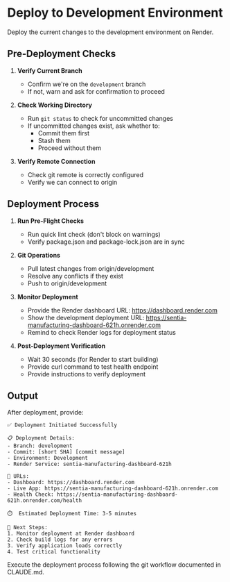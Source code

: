 # Deploy to Development Environment

Deploy the current changes to the development environment on Render.

## Pre-Deployment Checks

1. **Verify Current Branch**
   - Confirm we're on the `development` branch
   - If not, warn and ask for confirmation to proceed

2. **Check Working Directory**
   - Run `git status` to check for uncommitted changes
   - If uncommitted changes exist, ask whether to:
     - Commit them first
     - Stash them
     - Proceed without them

3. **Verify Remote Connection**
   - Check git remote is correctly configured
   - Verify we can connect to origin

## Deployment Process

1. **Run Pre-Flight Checks**
   - Run quick lint check (don't block on warnings)
   - Verify package.json and package-lock.json are in sync

2. **Git Operations**
   - Pull latest changes from origin/development
   - Resolve any conflicts if they exist
   - Push to origin/development

3. **Monitor Deployment**
   - Provide the Render dashboard URL: https://dashboard.render.com
   - Show the development deployment URL: https://sentia-manufacturing-dashboard-621h.onrender.com
   - Remind to check Render logs for deployment status

4. **Post-Deployment Verification**
   - Wait 30 seconds (for Render to start building)
   - Provide curl command to test health endpoint
   - Provide instructions to verify deployment

## Output

After deployment, provide:
```
✅ Deployment Initiated Successfully

📋 Deployment Details:
- Branch: development
- Commit: [short SHA] [commit message]
- Environment: Development
- Render Service: sentia-manufacturing-dashboard-621h

🔗 URLs:
- Dashboard: https://dashboard.render.com
- Live App: https://sentia-manufacturing-dashboard-621h.onrender.com
- Health Check: https://sentia-manufacturing-dashboard-621h.onrender.com/health

⏱️  Estimated Deployment Time: 3-5 minutes

📝 Next Steps:
1. Monitor deployment at Render dashboard
2. Check build logs for any errors
3. Verify application loads correctly
4. Test critical functionality
```

Execute the deployment process following the git workflow documented in CLAUDE.md.
